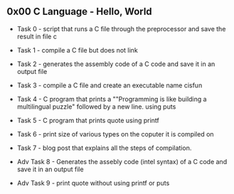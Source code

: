 ## 0x00 C Language - Hello, World

* Task 0 - script that runs a C file through the preprocessor and save the result in file c

* Task 1 - compile a C file but does not link

* Task 2 - generates the assembly code of a C code and save it in an output file

* Task 3 - compile a C file and create an executable name cisfun

* Task 4 - C program that prints a ""Programming is like building a multilingual puzzle" followed by a new line. using puts

* Task 5 - C program that prints quote using printf

* Task 6 - print size of various types on the coputer it is compiled on 

* Task 7 - blog post that explains all the steps of compilation.

* Adv Task 8 - Generates the assebly code (intel syntax) of a C code and save it in an output file

* Adv Task 9 - print quote without using printf or puts
